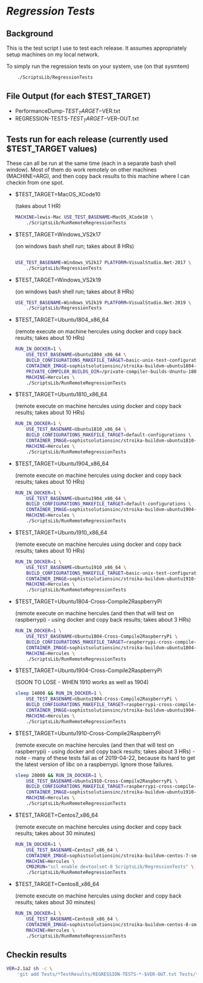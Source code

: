 # ***Regression Tests***

## Background

This is the test script I use to test each release. It assumes appropriately setup machines on
my local network.

To simply run the regression tests on your system, use (on that sysmtem)

~~~bash
    ./ScriptsLib/RegressionTests
~~~

## File Output (for each $TEST_TARGET)

* PerformanceDump-$TEST_TARGET-$VER.txt
* REGRESSION-TESTS-$TEST_TARGET-$VER-OUT.txt

## Tests run for each release (currently used $TEST_TARGET values)

These can all be run at the same time (each in a separate bash shell window). Most of them
do work remotely on other machines (MACHINE=ARG), and then copy back results to this machine where I can
checkin from one spot.

* $TEST_TARGET=MacOS_XCode10

    (takes about 1 HR)

    ~~~bash
    MACHINE=lewis-Mac USE_TEST_BASENAME=MacOS_XCode10 \
        ./ScriptsLib/RunRemoteRegressionTests
    ~~~

* $TEST_TARGET=Windows_VS2k17

    (on windows bash shell run; takes about 8 HRs)

    ~~~bash

    USE_TEST_BASENAME=Windows_VS2k17 PLATFORM=VisualStudio.Net-2017 \
        ./ScriptsLib/RegressionTests
    ~~~

* $TEST_TARGET=Windows_VS2k19

    (on windows bash shell run; takes about 8 HRs)

    ~~~bash
    USE_TEST_BASENAME=Windows_VS2k19 PLATFORM=VisualStudio.Net-2019 \
        ./ScriptsLib/RegressionTests
    ~~~

* $TEST_TARGET=Ubuntu1804_x86_64

    (remote execute on machine hercules using docker and copy back results; takes about 10 HRs)

    ~~~bash
    RUN_IN_DOCKER=1 \
        USE_TEST_BASENAME=Ubuntu1804_x86_64 \
        BUILD_CONFIGURATIONS_MAKEFILE_TARGET=basic-unix-test-configurations \
        CONTAINER_IMAGE=sophistsolutionsinc/stroika-buildvm-ubuntu1804-regression-tests \
        PRIVATE_COMPILER_BUILDS_DIR=/private-compiler-builds-Ununtu-1804-x64 \
        MACHINE=Hercules \
        ./ScriptsLib/RunRemoteRegressionTests
    ~~~

* $TEST_TARGET=Ubuntu1810_x86_64

    (remote execute on machine hercules using docker and copy back results; takes about 10 HRs)

    ~~~bash
    RUN_IN_DOCKER=1 \
        USE_TEST_BASENAME=Ubuntu1810_x86_64 \
        BUILD_CONFIGURATIONS_MAKEFILE_TARGET=default-configurations \
        CONTAINER_IMAGE=sophistsolutionsinc/stroika-buildvm-ubuntu1810-regression-tests \
        MACHINE=Hercules \
        ./ScriptsLib/RunRemoteRegressionTests
    ~~~

* $TEST_TARGET=Ubuntu1904_x86_64

    (remote execute on machine hercules using docker and copy back results; takes about 10 HRs)

    ~~~bash
    RUN_IN_DOCKER=1 \
        USE_TEST_BASENAME=Ubuntu1904_x86_64 \
        BUILD_CONFIGURATIONS_MAKEFILE_TARGET=default-configurations \
        CONTAINER_IMAGE=sophistsolutionsinc/stroika-buildvm-ubuntu1904-regression-tests \
        MACHINE=Hercules \
        ./ScriptsLib/RunRemoteRegressionTests
    ~~~

* $TEST_TARGET=Ubuntu1910_x86_64

    (remote execute on machine hercules using docker and copy back results; takes about 10 HRs)

    ~~~bash
    RUN_IN_DOCKER=1 \
        USE_TEST_BASENAME=Ubuntu1910_x86_64 \
        BUILD_CONFIGURATIONS_MAKEFILE_TARGET=basic-unix-test-configurations \
        CONTAINER_IMAGE=sophistsolutionsinc/stroika-buildvm-ubuntu1910-regression-tests \
        MACHINE=Hercules \
        ./ScriptsLib/RunRemoteRegressionTests
    ~~~

* $TEST_TARGET=Ubuntu1804-Cross-Compile2RaspberryPi

    (remote execute on machine hercules (and then that will test on raspberrypi) - using docker and copy back results; takes about 3 HRs)

    ~~~bash
    RUN_IN_DOCKER=1 \
        USE_TEST_BASENAME=Ubuntu1804-Cross-Compile2RaspberryPi \
        BUILD_CONFIGURATIONS_MAKEFILE_TARGET=raspberrypi-cross-compile-test-configurations \
        CONTAINER_IMAGE=sophistsolutionsinc/stroika-buildvm-ubuntu1804-regression-tests \
        MACHINE=Hercules \
        ./ScriptsLib/RunRemoteRegressionTests
    ~~~

* $TEST_TARGET=Ubuntu1904-Cross-Compile2RaspberryPi

    (SOON TO LOSE - WHEN 1910 works as well as 1904)

    ~~~bash
    sleep 14000 && RUN_IN_DOCKER=1 \
        USE_TEST_BASENAME=Ubuntu1904-Cross-Compile2RaspberryPi \
        BUILD_CONFIGURATIONS_MAKEFILE_TARGET=raspberrypi-cross-compile-test-configurations \
        CONTAINER_IMAGE=sophistsolutionsinc/stroika-buildvm-ubuntu1904-regression-tests \
        MACHINE=Hercules \
        ./ScriptsLib/RunRemoteRegressionTests
    ~~~

* $TEST_TARGET=Ubuntu1910-Cross-Compile2RaspberryPi

    (remote execute on machine hercules (and then that will test on raspberrypi) - using docker and copy back results; takes about 3 HRs)
      - note - many of these tests fail as of 2019-04-22, because its hard to get the latest version of libc on a raspberrypi. Ignore those failures.

    ~~~bash
    sleep 28000 && RUN_IN_DOCKER=1 \
        USE_TEST_BASENAME=Ubuntu1910-Cross-Compile2RaspberryPi \
        BUILD_CONFIGURATIONS_MAKEFILE_TARGET=raspberrypi-cross-compile-test-configurations \
        CONTAINER_IMAGE=sophistsolutionsinc/stroika-buildvm-ubuntu1910-regression-tests \
        MACHINE=Hercules \
        ./ScriptsLib/RunRemoteRegressionTests
    ~~~

* $TEST_TARGET=Centos7_x86_64

    (remote execute on machine hercules using docker and copy back results; takes about 30 minutes)

    ~~~bash
    RUN_IN_DOCKER=1 \
        USE_TEST_BASENAME=Centos7_x86_64 \
        CONTAINER_IMAGE=sophistsolutionsinc/stroika-buildvm-centos-7-small \
        MACHINE=Hercules \
        CMD2RUN="scl enable devtoolset-8 ScriptsLib/RegressionTests" \
        ./ScriptsLib/RunRemoteRegressionTests
    ~~~

* $TEST_TARGET=Centos8_x86_64

    (remote execute on machine hercules using docker and copy back results; takes about 30 minutes)

    ~~~bash
    RUN_IN_DOCKER=1 \
        USE_TEST_BASENAME=Centos8_x86_64 \
        CONTAINER_IMAGE=sophistsolutionsinc/stroika-buildvm-centos-8-small \
        MACHINE=Hercules \
        ./ScriptsLib/RunRemoteRegressionTests
    ~~~

## Checkin results

~~~bash
VER=2.1a2 sh -c \
    'git add Tests/*TestResults/REGRESSION-TESTS-*-$VER-OUT.txt Tests/*TestResults/PerformanceDump-*-$VER.txt'
~~~
